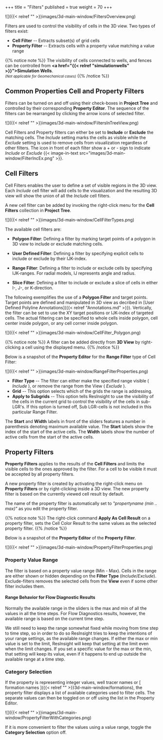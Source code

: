 +++
title = "Filters"
published = true
weight = 70
+++

![]({{< relref "" >}}images/3d-main-window/FiltersOverview.png)

Filters are used to control the visibility of cells in the 3D view. Two types of filters exist:

- **Cell Filter** -- Extracts subset(s) of grid cells
- **Property Filter** -- Extracts cells with a property value matching a value range

{{% notice note %}}
The visibility of cells connected to wells, and fences can be controlled from <b> <a href="{{< relref "simulationwells" >}}">Simulation Wells</a></b>.<br> 
<small><i>(Not applicable for Geomechanical cases)</i></small>
{{% /notice %}}

## Common Properties Cell and Property Filters

Filters can be turned on and off using their check-boxes in **Project Tree** and controlled by their corresponding **Property Editor**. The sequence of the filters can be rearranged by clicking the arrow icons of selected filter.

![]({{< relref "" >}}images/3d-main-window/FiltersInTreeView.png)

Cell Filters and Property filters can either be set to **Include** or **Exclude** the matching cells. 
The *Include* setting marks the cells as visible while the *Exclude* setting is used to remove cells from visualization regardless of other filters. 
The icon in front of each filter show a + or - sign to indicate *Include* or *Exclude* {{< image-in-text src="images/3d-main-window/FilterIncEx.png" >}}.

## Cell Filters
Cell Filters enables the user to define a set of visible regions in the 3D view.
Each *Include* cell filter will add cells to the visualization and the resulting 3D view will show the union of all the *Include* cell filters.

A new cell filter can be added by invoking the right-click menu for the **Cell Filters** collection in **Project Tree**. 

![]({{< relref "" >}}images/3d-main-window/CellFilterTypes.png)

The available cell filters are:

- **Polygon Filter**: Defining a filter by marking target points of a polygon in 3D view to include or exclude matching cells. 

- **User Defined Filter**: Defining a filter by specifying explicit cells to include or exclude by their IJK-index.

- **Range Filter**: Defining a filter to include or exclude cells by specifying IJK-ranges. For radial models, IJ represents angle and radius.

- **Slice Filter**: Defining a filter to include or exclude a slice of cells in either I-, J-, or K-direction.

The following exemplifies the use of a **Polygon Filter** and target points. Target points are defined and manipulated in 3D view as decribed in [User Defined Polyline Annotations]({{< relref "Annotations.md" >}}). Vertically, the filter can be set to use the XY target positions or IJK-index of targeted cells. The actual filtering can be specified to whole cells inside polygon, cell center inside polygon, or any cell corner inside polygon.

![]({{< relref "" >}}images/3d-main-window/CellFilter_Polygon.png)

{{% notice note %}}
A filter can be added directly from <b>3D View</b> by right-clicking a cell using the displayed menu. 
{{% /notice %}}

Below is a snapshot of the **Property Editor** for the **Range Filter** type of Cell Filter:

![]({{< relref "" >}}images/3d-main-window/RangeFilterProperties.png)

 - **Filter Type** -- The filter can either make the specified range visible ( *Include* ), or remove the range from the View ( *Exclude* ).
 - **Grid** --  This option selects which of the grids the range is addressing.
 - **Apply to Subgrids** -- This option tells ResInsight to use the visibility of the cells in the current grid to control the visibility of the cells in sub-LGR's. If this option is turned off, Sub LGR-cells is not included in this particular Range Filter.  
 
The **Start** and **Width** labels in front of the sliders features a number in parenthesis denoting maximum available value.
The **Start** labels show the index of the start of the active cells.
The **Width** labels show the number of active cells from the start of the active cells.

## Property Filters

**Property Filters** applies to the results of the **Cell Filters** and limits the visible cells to the ones approved by the filter. For a cell to be visible it must be accepted by all property filters. 

A new property filter is created by activating the right-click menu on **Property Filters** or by right-clicking inside a 3D view. The new property filter is based on the currently viewed cell result by default. 

The name of the property filter is automatically set to *"propertyname (min .. max)"* as you edit the property filter.

{{% notice note %}}
The right-click command <b>Apply As Cell Result</b> on a property filter, sets the Cell Color Result to the same values as the selected property filter.
{{% /notice %}}

Below is a snapshot of the **Property Editor** of the **Property Filter**.
  
![]({{< relref "" >}}images/3d-main-window/PropertyFilterProperties.png)

### Property Value Range
The filter is based on a property value range (Min - Max). Cells in the range are either shown or hidden depending on the **Filter Type** (*Include*/*Exclude*). Exclude-filters removes the selected cells from the **View** even if some other filter includes them.

#### Range Behavior for Flow Diagnostic Results
Normally the available range in the sliders is the max and min of all the values in all the time steps. For Flow Diagnostics results, however, the available range is based on the current time step. 

We still need to keep the range somewhat fixed while moving from time step to time step, so in order to do so ResInsight tries to keep the intentions of your range settings, as the available range changes. If either the max or min value is set to the limit, ResInsight will keep that setting at the limit even when the limit changes. If you set a specific value for the max or the min, that setting will keep its value, even if it happens to end up outside the available range at a time step.   

### Category Selection
If the property is representing integer values, well tracer names or [ formation names ]({{< relref "" >}}3d-main-window/formations), the property filter displays a list of available categories used to filter cells. The separate values can then be toggled on or off using the list in the Property Editor.

![]({{< relref "" >}}images/3d-main-window/PropertyFilterWithCategories.png)

If it is more convenient to filter the values using a value range, toggle the **Category Selection** option off.

